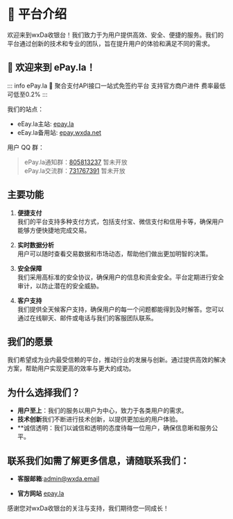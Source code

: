 # 🎈 平台介绍

欢迎来到wxDa收银台！我们致力于为用户提供高效、安全、便捷的服务。我们的平台通过创新的技术和专业的团队，旨在提升用户的体验和满足不同的需求。

## 👋 欢迎来到 ePay.la！

::: info ePay.la
🚀 聚合支付API接口一站式免签约平台 支持官方商户进件 费率最低可低至0.2%
:::

我们的站点：
- eEay.la主站: [epay.la](https://epay.la)
- eEay.la备用站: [epay.wxda.net](https://epay.wxda.net)

用户 QQ 群：
> ePay.la通知群：[805813237](https://qm.qq.com/q/hkFIQBbmF4) 暂未开放  
> ePay.la交流群：[731767391](https://qm.qq.com/q/T9s44pSGMm) 暂未开放

## 主要功能

1. **便捷支付**  
   我们的平台支持多种支付方式，包括支付宝、微信支付和信用卡等，确保用户能够方便快捷地完成交易。

2. **实时数据分析**  
   用户可以随时查看交易数据和市场动态，帮助他们做出更加明智的决策。

3. **安全保障**  
   我们采用高标准的安全协议，确保用户的信息和资金安全。平台定期进行安全审计，以防止潜在的安全威胁。

4. **客户支持**  
   我们提供全天候客户支持，确保用户的每一个问题都能得到及时解答。您可以通过在线聊天、邮件或电话与我们的客服团队联系。

## 我们的愿景

我们希望成为业内最受信赖的平台，推动行业的发展与创新。通过提供高效的解决方案，帮助用户实现更高的效率与更大的成功。

## 为什么选择我们？

- **用户至上**：我们的服务以用户为中心，致力于各类用户的需求。
- **技术创新**我们不断进行技术创新，以提供更加出的用户体验。
- **诚信透明：我们以诚信和透明的态度待每一位用户，确保信息晰和服务公平。

## 联系我们如需了解更多信息，请随联系我们：

- **客服邮箱**:admin@wxda.email
<!-- - **客服电话** +86 123 45678901 -->
- **官方网站** [epay.la](http://epay.la)

感谢您对wxDa收银台的关注与支持，我们期待您一同成长！